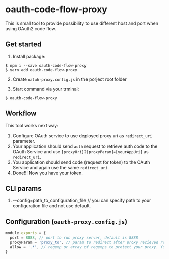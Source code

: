 # oauth-code-flow-proxy

This is small tool to provide possibility to use different host and port when using OAuth2 code flow.

## Get started

1. Install package:

```
$ npm i --save oauth-code-flow-proxy
$ yarn add oauth-code-flow-proxy
```

2. Create `oatuh-proxy.config.js` in the porject root folder

3. Start command via your trminal:

```
$ oauth-code-flow-proxy
```

## Workflow

This tool works next way:

1. Configure OAuth service to use deployed proxy uri as `redirect_uri` parameter.
2. Your application should send `auth` request to retrieve auth code to the OAuth Service and use `[proxyUri]?[proxyParam]=[yourAppUri]` as `redirect_uri`.
3. You application should send code (request for token) to the OAuth Service and again use the same `redirect_uri`.
4. Done!!! Now you have your token.

## CLI params

1. --config=path_to_configuration_file // you can specify path to your configuration file and not use default.

## Configuration (`oauth-proxy.config.js`)

```js
module.exports = {
  port = 8888, // port to run proxy server, default is 8888
  proxyParam = 'proxy_to', // param to redirect after proxy recieved request, it should be used when you will do request to OAuth2 API
  allow = '.*', // regexp or array of regexps to protect your proxy. You can specify rools to which urls proxy can redirect after request from OAuth2 service  
}
```
